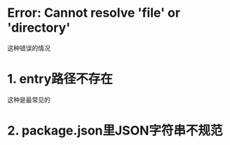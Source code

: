 # Error: Cannot resolve 'file' or 'directory'

这种错误的情况

# 1. entry路径不存在

这种是最常见的

# 2. package.json里JSON字符串不规范